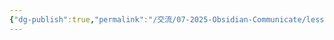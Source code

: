 ```yaml
---
{"dg-publish":true,"permalink":"/交流/07-2025-Obsidian-Communicate/lesson-02-材料/hw-obsidian-lesson-2/","title":"第二堂課作業-01","tags":["🪨自籌Obsidian工作坊","🎯學習歷程檔案"],"noteIcon":"3","created":"2025-06-17T22:54:37.974+08:00","updated":"2025-06-17T23:19:16.661+08:00"}
---
```


